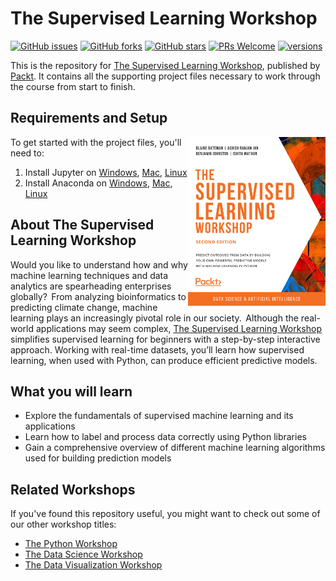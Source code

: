 # The Supervised Learning Workshop
[![GitHub issues](https://img.shields.io/github/issues/PacktWorkshops/The-Supervised-Learning-Workshop.svg)](https://github.com/PacktWorkshops/The-Supervised-Learning-Workshop/issues)
[![GitHub forks](https://img.shields.io/github/forks/PacktWorkshops/The-Supervised-Learning-Workshop.svg)](https://github.com/PacktWorkshops/The-Supervised-Learning-Workshop/network)
[![GitHub stars](https://img.shields.io/github/stars/PacktWorkshops/The-Supervised-Learning-Workshop.svg)](https://github.com/PacktWorkshops/The-Supervised-Learning-Workshop/stargazers)
[![PRs Welcome](https://img.shields.io/badge/PRs-welcome-brightgreen.svg)](https://github.com/PacktWorkshops/The-Supervised-Learning-Workshop/pulls)
[![versions](https://img.shields.io/pypi/pyversions/pybadges.svg)](https://www.python.org/downloads/)

This is the repository for [The Supervised Learning Workshop](https://courses.packtpub.com/courses/supervised-learning?utm_source=github&utm_medium=repository&utm_campaign=9781800209046&utm_term=Supervised%20Learning&utm_content=The%20Supervised%20Learning%20Workshop), published by [Packt](https://www.packtpub.com/?utm_source=github). It contains all the supporting project files necessary to work through the course from start to finish.

## Requirements and Setup
<a href="https://courses.packtpub.com/courses/supervised-learning?utm_source=github&utm_medium=repository&utm_campaign=9781800209046&utm_term=Supervised%20Learning&utm_content=The%20Supervised%20Learning%20Workshop"><img src="https://github.com/PacktWorkshops/Workshop-Covers/blob/master/B15922_The%20Supervised%20Learning%20Workshop.png" alt="The Supervised Learning Workshop" height="270px" width="220px" align="right" this.target="_blank"></a>

To get started with the project files, you'll need to:
1. Install Jupyter on [Windows](https://www.python.org/downloads/windows/), [Mac](https://www.python.org/downloads/mac-osx/), [Linux](https://www.python.org/downloads/source/)
2. Install Anaconda on [Windows](https://www.anaconda.com/distribution/#windows), [Mac](https://www.anaconda.com/distribution/#macos), [Linux](https://www.anaconda.com/distribution/#linux)

## About The Supervised Learning Workshop
Would you like to understand how and why machine learning techniques and data analytics are spearheading enterprises globally?  From analyzing bioinformatics to predicting climate change, machine learning plays an increasingly pivotal role in our society.  
Although the real-world applications may seem complex, [The Supervised Learning Workshop](https://courses.packtpub.com/courses/supervised-learning?utm_source=github&utm_medium=repository&utm_campaign=9781800209046&utm_term=Supervised%20Learning&utm_content=The%20Supervised%20Learning%20Workshop) simplifies supervised learning for beginners with a step-by-step interactive approach. Working with real-time datasets, you’ll learn how supervised learning, when used with Python, can produce efficient predictive models.  

## What you will learn
* Explore the fundamentals of supervised machine learning and its applications 
* Learn how to label and process data correctly using Python libraries 
* Gain a comprehensive overview of different machine learning algorithms used for building prediction models 

## Related Workshops
If you've found this repository useful, you might want to check out some of our other workshop titles:
* [The Python Workshop](https://courses.packtpub.com/courses/python?utm_source=github&utm_medium=repository&utm_campaign=9781839218859&utm_term=Python&utm_content=The%20Python%20Workshop)
* [The Data Science Workshop](https://courses.packtpub.com/courses/data-science?utm_source=github&utm_medium=repository&utm_campaign=9781838981266&utm_term=Data%20Science&utm_content=The%20Data%20Science%20Workshop)
* [The Data Visualization Workshop](https://courses.packtpub.com/courses/data-visualization?utm_source=github&utm_medium=repository&utm_campaign=9781838981488&utm_term=Data%20Visualization&utm_content=The%20Data%20Visualization%20Workshop)


